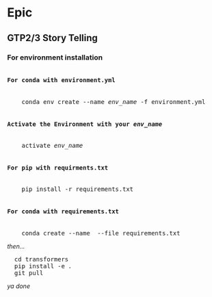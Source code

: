 # Epic
## GTP2/3 Story Telling

### For environment installation
<pre><h4>For conda with environment.yml</h4>
    conda env create --name <em>env_name</em> -f environment.yml
  <h4>Activate the Environment with your <em>env_name</em></h4>
    activate <em>env_name</em>
  <h4>For pip with requirments.txt</h4>
    pip install -r requirements.txt
  <h4>For conda with requirements.txt</h4>
    conda create --name <env_name> --file requirements.txt</pre>
<em>then...</em>
<pre>  cd transformers 
  pip install -e <em>.</em>
  git pull</pre>
 <em>ya done</em>

